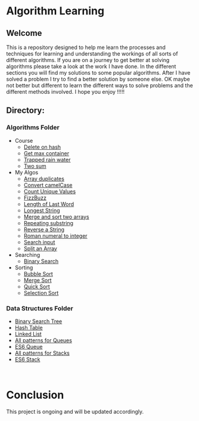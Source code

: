 # Algorithm Learning

## Welcome
This is a repository designed to help me learn the processes and techniques for learning and understanding the workings of all sorts of different algorithms. If you are on a journey to get better at solving algorithms please take a look at the work I have done. In the different sections you will find my solutions to some popular algorithms. After I have solved a problem I try to find a better solution by someone else. OK maybe not better but different to learn the different ways to solve problems and the different methods involved. I hope you enjoy !!!!!



## Directory: 

### Algorithms Folder
  - Course
    - [Delete on hash](algorithms/Course/deleteOnHash.js)
    - [Get max container](algorithms/Course/getMaxContainer.js)
    - [Trapped rain water](algorithms/Course/trappedRainwater.js)
    - [Two sum](algorithms/Course/twoSum.js)
  - My Algos
    - [Array duplicates](algorithms/myAlgos/arrayDuplicates.js)
    - [Convert camelCase](algorithms/myAlgos/convertCamelcase.js)
    - [Count Unique Values](algorithms/myAlgos/countUniqueValues.js)
    - [FizzBuzz](algorithms/myAlgos/fizzBuzz.js)
    - [Length of Last Word](algorithms/myAlgos/LengthOfLastWord.js)
    - [Longest String](algorithms/myAlgos/longestString.js)
    - [Merge and sort two arrays](algorithms/myAlgos/mergeAndSort.js)
    - [Repeating substring](algorithms/myAlgos/repeatingSubstring.js)
    - [Reverse a String](algorithms/myAlgos/reverseString.js)
    - [Roman numeral to integer](algorithms/myAlgos/romanToInt.js)
    - [Search input ](algorithms/myAlgos/searchInput.js)
    - [Split an Array](algorithms/myAlgos/splitArray.js)
  - Searching 
    - [Binary Search](algorithms/searching/binarySearch.js)
  - Sorting
    - [Bubble Sort](algorithms/sorting/bubbleSort.js)
    - [Merge Sort](algorithms/sorting/mergeSort.js)
    - [Quick Sort](algorithms/sorting/quicksort.js)
    - [Selection Sort](algorithms/sorting/selectionSort.js)
### Data Structures Folder
    
- [Binary Search Tree](dataStructures/bsTreesSolution.js) 
- [Hash Table](dataStructures/hashTable.js)
- [Linked List](dataStructures/linkedListSolution.js)
- [All patterns for Queues](dataStructures/queuesInAllPatterns.js)
- [ES6 Queue](dataStructures/queues.js)
- [All patterns for Stacks](dataStructures/stacksInAllPatterns.js)
- [ES6 Stack](dataStructures/stacks.js)
  
<br>

# Conclusion 
This project is ongoing and will be updated accordingly. 




